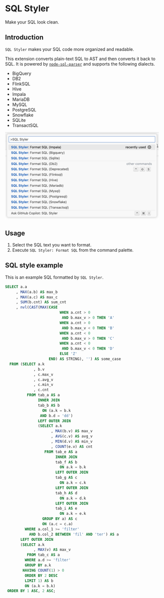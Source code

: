 # SQL Styler

Make your SQL look clean.

## Introduction

`SQL Styler` makes your SQL code more organized and readable.

This extension converts plain-text SQL to AST and then converts it back to SQL. It is powered by [`node-sql-parser`](https://github.com/taozhi8833998/node-sql-parser) and supports the following dialects.

* BigQuery
* DB2
* FlinkSQL
* Hive
* Impala
* MariaDB
* MySQL
* PostgreSQL
* Snowflake
* SQLite
* TransactSQL

![](img/sql-styler-dialects.png)

## Usage

1. Select the SQL text you want to format.
2. Execute `SQL Styler: Format SQL` from the command palette.

## SQL style example

This is an example SQL formatted by `SQL Styler`.

```sql
SELECT a.a
     , MAX(a.b) AS max_b
     , MAX(a.c) AS max_c
     , SUM(b.cnt) AS sum_cnt
     , nvl(CAST(MAX(CASE 
                         WHEN a.cnt > 0
                          AND b.max_v > 0 THEN 'A' 
                         WHEN a.cnt > 0
                          AND b.max_v < 0 THEN 'B' 
                         WHEN a.cnt < 0
                          AND b.max_v > 0 THEN 'C' 
                         WHEN a.cnt < 0
                          AND b.max_v < 0 THEN 'D' 
                         ELSE 'Z' 
                    END) AS STRING), '') AS some_case 
  FROM (SELECT a.k
             , b.v
             , c.max_v
             , c.avg_v
             , c.min_v
             , c.cnt 
          FROM tab_a AS a
               INNER JOIN
               tab_b AS b 
                 ON (a.k = b.k
                AND b.d = 'dd')
               LEFT OUTER JOIN
               (SELECT a.k
                     , MAX(b.v) AS max_v
                     , AVG(c.v) AS avg_v
                     , MIN(d.v) AS min_v
                     , COUNT(e.v) AS cnt 
                  FROM tab_e AS a
                       INNER JOIN
                       tab_f AS b 
                         ON a.k = b.k
                       LEFT OUTER JOIN
                       tab_g AS c 
                         ON a.k = c.k
                       LEFT OUTER JOIN
                       tab_h AS d 
                         ON a.k = d.k
                       LEFT OUTER JOIN
                       tab_i AS e 
                         ON a.k = e.k 
                 GROUP BY a) AS c 
                 ON (a.c = c.a) 
         WHERE a.col_1 >= 'filter'
           AND b.col_2 BETWEEN 'fil' AND 'ter') AS a
       LEFT OUTER JOIN
       (SELECT a.k
             , MAX(v) AS max_v 
          FROM tab_c AS a 
         WHERE a.d >= 'filter' 
         GROUP BY a.k 
        HAVING COUNT(1) > 0 
         ORDER BY 2 DESC 
         LIMIT 1) AS b 
         ON (a.k = b.k) 
 ORDER BY 1 ASC, 2 ASC;
```